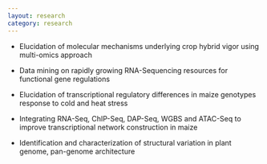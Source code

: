 ```yaml
---
layout: research
category: research
---
```


* Elucidation of molecular mechanisms underlying crop hybrid vigor using multi-omics approach

* Data mining on rapidly growing RNA-Sequencing resources for functional gene regulations

* Elucidation of transcriptional regulatory differences in maize genotypes response to cold and heat stress

* Integrating RNA-Seq, ChIP-Seq, DAP-Seq, WGBS and ATAC-Seq to improve transcriptional network construction in maize

* Identification and characterization of structural variation in plant genome, pan-genome architecture